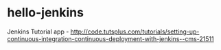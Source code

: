 hello-jenkins
=============

Jenkins Tutorial app - http://code.tutsplus.com/tutorials/setting-up-continuous-integration-continuous-deployment-with-jenkins--cms-21511
